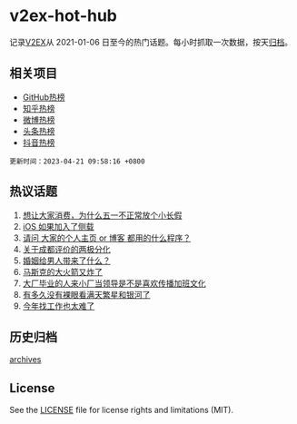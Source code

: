 # v2ex-hot-hub

 记录[V2EX](https://www.v2ex.com/)从 2021-01-06 日至今的热门话题。每小时抓取一次数据，按天[归档](archives)。
 
 ## 相关项目

- [GitHub热榜](https://github.com/lonnyzhang423/github-hot-hub)
- [知乎热榜](https://github.com/lonnyzhang423/zhihu-hot-hub)
- [微博热榜](https://github.com/lonnyzhang423/weibo-hot-hub)
- [头条热榜](https://github.com/lonnyzhang423/toutiao-hot-hub)
- [抖音热榜](https://github.com/lonnyzhang423/douyin-hot-hub)


 `更新时间：2023-04-21 09:58:16 +0800`

## 热议话题

1. [想让大家消费，为什么五一不正常放个小长假](https://www.v2ex.com/t/933929)
1. [iOS 如果加入了侧载](https://www.v2ex.com/t/933955)
1. [请问 大家的个人主页 or 博客 都用的什么程序？](https://www.v2ex.com/t/933986)
1. [关于成都评价的两极分化](https://www.v2ex.com/t/933992)
1. [婚姻给男人带来了什么？](https://www.v2ex.com/t/934076)
1. [马斯克的大火箭又炸了](https://www.v2ex.com/t/934155)
1. [大厂毕业的人来小厂当领导是不是喜欢传播加班文化](https://www.v2ex.com/t/933991)
1. [有多久没有裸眼看满天繁星和银河了](https://www.v2ex.com/t/933977)
1. [今年找工作也太难了](https://www.v2ex.com/t/933939)

## 历史归档

[archives](archives)

## License

See the [LICENSE](LICENSE) file for license rights and limitations (MIT).

